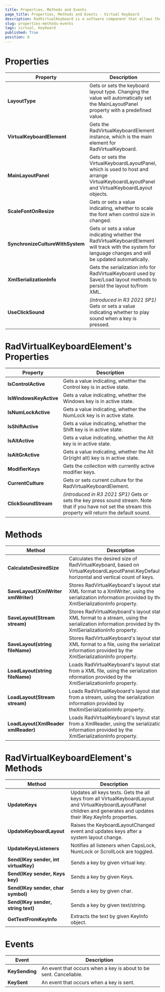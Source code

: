 ```yaml
---
title: Properties, Methods and Events
page_title: Properties, Methods and Events - Virtual Keyboard
description: RadVirtualKeyboard is a software component that allows the input of characters without the need for physical keys. 
slug: properties-methods-events
tags: virtual, keyboard
published: True
position: 8
---
```


# Properties

|Property|Description|
|----|----|
|**LayoutType**|Gets or sets the keyboard layout type. Changing the value will automatically set the MainLayoutPanel property with a predefined value.|
|**VirtualKeyboardElement**|Gets the RadVirtualKeyboardElement instance, which is the main element for RadVirtualKeyboard.|
|**MainLayoutPanel**|Gets or sets the VirtualKeyboardLayoutPanel, which is used to host and arrange VirtualKeyboardLayoutPanel and VirtualKeyboardLayout objects.|
|**ScaleFontOnResize**|Gets or sets a value indicating, whether to scale the font when control size in changed.|
|**SynchronizeCultureWithSystem**|Gets or sets a value indicating whether the RadVirtualKeyboardElement will track with the system for language changes and will be updated automatically.|
|**XmlSerializationInfo**|Gets the serialization info for RadVirtualKeyboard used by Save/Load layout methods to persist the layout to/from XML.|
|**UseClickSound**| *(introduced in R3 2021 SP1)* Gets or sets a value indicating whether to play sound when a key is pressed.|

# RadVirtualKeyboardElement's Properties

|Property|Description|
|----|----|
|**IsControlActive**|Gets a value indicating, whether the Control key is in active state.|
|**IsWindowsKeyActive**|Gets a value indicating, whether the Windows key is in active state.|
|**IsNumLockActive**|Gets a value indicating, whether the NumLock key is in active state.|
|**IsShiftActive**|Gets a value indicating, whether the Shift key is in active state.|
|**IsAltActive**|Gets a value indicating, whether the Alt key is in active state.|
|**IsAltGrActive**|Gets a value indicating, whether the Alt Gr(right alt) key is in active state.|
|**ModifierKeys**|Gets the collection with currently active modifier keys.|
|**CurrentCulture**|Gets or sets current culture for the RadVirtualKeyboardElement.|
|**ClickSoundStream**|*(introduced in R3 2021 SP1)* Gets or sets the key press sound stream. Note that if you have not set the stream this property will return the default sound.|
 
# Methods

|Method|Description|
|----|----|
|**CalculateDesiredSize**|Calculates the desired size of RadVirtualKeyboard, based on VirtualKeyboardLayoutPanel.KeyDefaultSize, horizontal and vertical count of keys. |
|**SaveLayout(XmlWriter xmlWriter)**|Stores RadVirtualKeyboard's layout state in XML format to a XmlWriter, using the serialization information provided by the XmlSerializationInfo property.|
|**SaveLayout(Stream stream)**|Stores RadVirtualKeyboard's layout state in XML format to a stream, using the serialization information provided by the XmlSerializationInfo property.|
|**SaveLayout(string fileName)**|Stores RadVirtualKeyboard's layout state in XML format to a file, using the serialization information provided by the XmlSerializationInfo property.|
|**LoadLayout(string fileName)**|Loads RadVirtualKeyboard's layout state from a XML file, using the serialization nformation provided by the XmlSerializationInfo property.|
|**LoadLayout(Stream stream)**|Loads RadVirtualKeyboard's layout state from a stream, using the serialization information provided by theXmlSerializationInfo property.|
|**LoadLayout(XmlReader xmlReader)**|Loads RadVirtualKeyboard's layout state from a XmlReader, using the serialization information provided by the XmlSerializationInfo property.|

# RadVirtualKeyboardElement's Methods

|Method|Description|
|----|----|
|**UpdateKeys**|Updates all keys texts. Gets the all keys from all VirtualKeyboardLayout and VirtualKeyboardLayoutPanel children and generates and updates their IKey.KeyInfo properties.|
|**UpdateKeyboardLayout**|Raises the KeyboardLayoutChanged event and updates keys after a system layout change.|
|**UpdateKeysListeners**|Notifies all listeners when CapsLock, NumLock or ScrollLock are toggled.|
|**Send(IKey sender, int virtualKey)**|Sends a key by given virtual key.|
|**Send(IKey sender, Keys key)**|Sends a key by given Keys.|
|**Send(IKey sender, char symbol)**|Sends a key by given char.|
|**Send(IKey sender, string text)**|Sends a key by given text/string.|
|**GetTextFromKeyInfo**|Extracts the text by given KeyInfo object.|

# Events

|Event|Description|
|----|----|
|**KeySending**|An event that occurs when a key is about to be sent. Cancellable.|
|**KeySent**|An event that occurs when a key is sent.|
 
        
